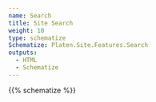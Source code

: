 ```yaml
---
name: Search
title: Site Search
weight: 10
type: schematize
Schematize: Platen.Site.Features.Search
outputs:
  - HTML
  - Schematize
---
```


{{% schematize %}}
